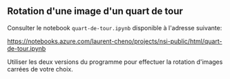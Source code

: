  ## Rotation d'une image d'un quart de tour

 Consulter le notebook `quart-de-tour.ipynb` disponible à l'adresse suivante:

 https://notebooks.azure.com/laurent-cheno/projects/nsi-public/html/quart-de-tour.ipynb
 
 Utiliser les deux versions du programme pour effectuer la rotation d'images carrées de votre
 choix.